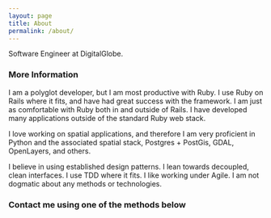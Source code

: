 ```yaml
---
layout: page
title: About
permalink: /about/
---
```


Software Engineer at DigitalGlobe.

### More Information

I am a polyglot developer, but I am most productive with Ruby. I use Ruby on Rails where it fits, and have had great success with the framework. I am just as comfortable with Ruby both in and outside of Rails. I have developed many applications outside of the standard Ruby web stack.

I love working on spatial applications, and therefore I am very proficient in Python and the associated spatial stack, Postgres + PostGis, GDAL, OpenLayers, and others.

I believe in using established design patterns. I lean towards decoupled, clean interfaces. I use TDD where it fits. I like working under Agile. I am not dogmatic about any methods or technologies.

### Contact me using one of the methods below
